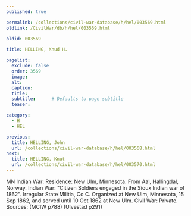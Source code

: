 ```yaml
---
published: true

permalink: /collections/civil-war-database/h/hel/003569.html
oldlink: /CivilWar/db/h/hel/003569.html

oldid: 003569

title: HELLING, Knud H.

pagelist:
  exclude: false
  order: 3569
  image: 
  alt:
  caption:
  title:
  subtitle:      # Defaults to page subtitle
  teaser:

category: 
  - H 
  - HEL

previous:
  title: HELLING, John
  url: /collections/civil-war-database/h/hel/003568.html  
next:
  title: HELLING, Knut
  url: /collections/civil-war-database/h/hel/003570.html   
---
```

MN Indian War: Residence: New Ulm, Minnesota. From Aal, Hallingdal, Norway. Indian War: &quot;Citizen Soldiers engaged in the Sioux Indian war of 1862&quot;. Irregular State Militia, Co C. Organized at New Ulm, Minnesota, 15 Sep 1862, and served until 10 Oct 1862 at New Ulm. Civil War: Private. Sources: (MCIW p788) (Ulvestad p291)
